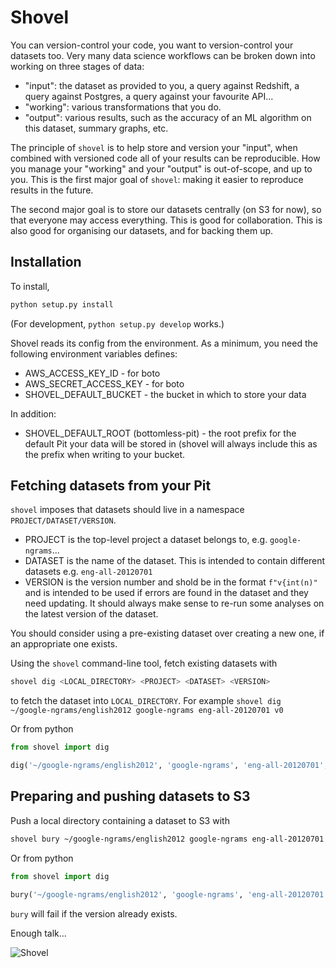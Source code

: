 # Shovel

You can version-control your code, you want to version-control your datasets too.
Very many data science workflows can be broken down into working on three stages of data:
- "input": the dataset as provided to you, a query against Redshift, a query against Postgres, a query against your favourite API...
- "working": various transformations that you do.
- "output": various results, such as the accuracy of an ML algorithm on this dataset, summary graphs, etc.

The principle of `shovel` is to help store and version your "input", when combined with versioned code all of your results can be reproducible.
How you manage your "working" and your "output" is out-of-scope, and up to you.
This is the first major goal of `shovel`: making it easier to reproduce results in the future.

The second major goal is to store our datasets centrally (on S3 for now), so that everyone may access everything.
This is good for collaboration.
This is also good for organising our datasets, and for backing them up.

## Installation

To install,
```bash
python setup.py install
```

(For development, `python setup.py develop` works.)

Shovel reads its config from the environment. As a minimum, you need the following environment variables defines:
- AWS_ACCESS_KEY_ID - for boto
- AWS_SECRET_ACCESS_KEY - for boto 
- SHOVEL_DEFAULT_BUCKET - the bucket in which to store your data
 
In addition:
- SHOVEL_DEFAULT_ROOT (bottomless-pit) - the root prefix for the default Pit your data will be stored in (shovel will always include this as the prefix when writing to your bucket. 

## Fetching datasets from your Pit

`shovel` imposes that datasets should live in a namespace `PROJECT/DATASET/VERSION`.
- PROJECT is the top-level project a dataset belongs to, e.g. `google-ngrams`...
- DATASET is the name of the dataset. This is intended to contain different datasets e.g. `eng-all-20120701`  
- VERSION is the version number and shold be in the format `f"v{int(n)"` and is intended to be used if errors are found in the dataset and they need updating. It should always make sense to re-run some analyses on the latest version of the dataset.

You should consider using a pre-existing dataset over creating a new one, if an appropriate one exists.

Using the `shovel` command-line tool, fetch existing datasets with
```bash
shovel dig <LOCAL_DIRECTORY> <PROJECT> <DATASET> <VERSION>
```

to fetch the dataset into `LOCAL_DIRECTORY`. For example `shovel dig ~/google-ngrams/english2012 google-ngrams eng-all-20120701 v0`

Or from python
```python
from shovel import dig

dig('~/google-ngrams/english2012', 'google-ngrams', 'eng-all-20120701', 'v0')
```

## Preparing and pushing datasets to S3

Push a local directory containing a dataset to S3 with
```bash
shovel bury ~/google-ngrams/english2012 google-ngrams eng-all-20120701 v0
```

Or from python
```python
from shovel import dig

bury('~/google-ngrams/english2012', 'google-ngrams', 'eng-all-20120701', 'v0')
```

`bury` will fail if the version already exists.

Enough talk...

![Shovel][shovel]

[shovel]: https://www.mememaker.net/static/images/memes/4104864.jpg
